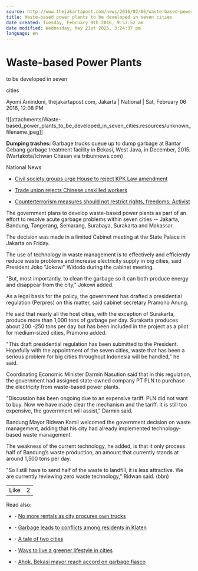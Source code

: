 ```yaml
---
source: http://www.thejakartapost.com/news/2016/02/06/waste-based-power-plants-be-developed-seven-cities.html
title: Waste-based power plants to be developed in seven cities
date created: Tuesday, February 9th 2016, 9:57:52 am
date modified: Wednesday, May 21st 2025, 3:24:37 pm
language: en
---
```


# Waste-based Power Plants

to be developed in seven

cities

Ayomi Amindoni, thejakartapost.com, Jakarta | National | Sat, February 06 2016, 12:08 PM

![[attachments/Waste-based_power_plants_to_be_developed_in_seven_cities.resources/unknown_filename.jpeg]]

**Dumping trashes:** Garbage trucks queue up to dump garbage at Bantar Gebang garbage treatment facility in Bekasi, West Java, in December, 2015. (Wartakota/Ichwan Chasan via tribunnews.com)

National News

* [Civil society groups urge House to reject KPK Law amendment](http://www.thejakartapost.com/news/2016/02/09/civil-society-groups-urge-house-reject-kpk-law-amendment.html)

* [Trade union rejects Chinese unskilled workers](http://www.thejakartapost.com/news/2016/02/09/trade-union-rejects-chinese-unskilled-workers.html)
* [Counterterrorism measures should not restrict rights, freedoms: Activist](http://www.thejakartapost.com/news/2016/02/09/counterterrorism-measures-should-not-restrict-rights-freedoms-activist.html)

The government plans to develop waste-based power plants as part of an effort to resolve acute garbage problems within seven cities -- Jakarta, Bandung, Tangerang, Semarang, Surabaya, Surakarta and Makassar.

The decision was made in a limited Cabinet meeting at the State Palace in Jakarta on Friday.

The use of technology in waste management is to effectively and efficiently reduce waste problems and increase electricity supply in big cities, said President Joko "Jokowi" Widodo during the cabinet meeting.

"But, most importantly, to clean the garbage so it can both produce energy and disappear from the city," Jokowi added.

As a legal basis for the policy, the government has drafted a presidential regulation (Perpres) on this matter, said cabinet secretary Pramono Anung.

He said that nearly all the host cities, with the exception of Surakarta, produce more than 1,000 tons of garbage per day. Surakarta produces about 200 -250 tons per day but has been included in the project as a pilot for medium-sized cities, Pramono added.

"This draft presidential regulation has been submitted to the President. Hopefully with the appointment of the seven cities, waste that has been a serious problem for big cities throughout Indonesia will be handled," he said.

Coordinating Economic Minister Darmin Nasution said that in this regulation, the government had assigned state-owned company PT PLN to purchase the electricity from waste-based power plants.

"Discussion has been ongoing due to an expensive tariff. PLN did not want to buy. Now we have made clear the mechanism and the tariff. It is still too expensive, the government will assist," Darmin said.

Bandung Mayor Ridwan Kamil welcomed the government decision on waste management, adding that his city had already implemented technology-based waste management.

The weakness of the current technology, he added, is that it only process half of Bandung’s waste production, an amount that currently stands at around 1,500 tons per day.

"So I still have to send half of the waste to landfill, it is less attractive. We are currently reviewing zero waste technology," Ridwan said. (bbn)

|     |     |
| :---: | :--- |
| Like | 2   |

Read also:

* **·** [No more rentals as city procures own trucks](http://www.thejakartapost.com/news/2016/01/11/no-more-rentals-city-procures-own-trucks.html)

* **·** [Garbage leads to conflicts among residents in Klaten](http://www.thejakartapost.com/news/2016/01/11/garbage-leads-conflicts-among-residents-klaten.html)

* **·** [A tale of two cities](http://www.thejakartapost.com/news/2016/01/08/a-tale-two-cities.html)

* **·** [Ways to live a greener lifestyle in cities](http://www.thejakartapost.com/news/2015/12/15/ways-live-a-greener-lifestyle-cities.html)

* **·** [Ahok, Bekasi mayor reach accord on garbage fiasco](http://www.thejakartapost.com/news/2015/11/26/ahok-bekasi-mayor-reach-accord-garbage-fiasco.html)
